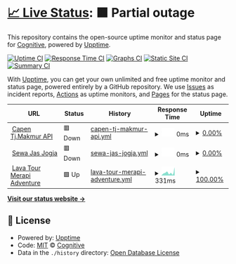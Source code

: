 # [📈 Live Status](https://upptime.cognitive.id): <!--live status--> **🟧 Partial outage**

This repository contains the open-source uptime monitor and status page for [Cognitive](https://code.cognitive.id/), powered by [Upptime](https://github.com/upptime/upptime).

[![Uptime CI](https://github.com/cgntv/upptime/workflows/Uptime%20CI/badge.svg)](https://github.com/cgntv/upptime/actions?query=workflow%3A%22Uptime+CI%22)
[![Response Time CI](https://github.com/cgntv/upptime/workflows/Response%20Time%20CI/badge.svg)](https://github.com/cgntv/upptime/actions?query=workflow%3A%22Response+Time+CI%22)
[![Graphs CI](https://github.com/cgntv/upptime/workflows/Graphs%20CI/badge.svg)](https://github.com/cgntv/upptime/actions?query=workflow%3A%22Graphs+CI%22)
[![Static Site CI](https://github.com/cgntv/upptime/workflows/Static%20Site%20CI/badge.svg)](https://github.com/cgntv/upptime/actions?query=workflow%3A%22Static+Site+CI%22)
[![Summary CI](https://github.com/cgntv/upptime/workflows/Summary%20CI/badge.svg)](https://github.com/cgntv/upptime/actions?query=workflow%3A%22Summary+CI%22)

With [Upptime](https://upptime.js.org), you can get your own unlimited and free uptime monitor and status page, powered entirely by a GitHub repository. We use [Issues](https://github.com/cgntv/upptime/issues) as incident reports, [Actions](https://github.com/cgntv/upptime/actions) as uptime monitors, and [Pages](https://upptime.cognitive.id) for the status page.

<!--start: status pages-->
<!-- This summary is generated by Upptime (https://github.com/upptime/upptime) -->
<!-- Do not edit this manually, your changes will be overwritten -->
<!-- prettier-ignore -->
| URL | Status | History | Response Time | Uptime |
| --- | ------ | ------- | ------------- | ------ |
| <img alt="" src="https://favicons.githubusercontent.com/denus-capen-api.client.cognitive.id" height="13"> [Capen Tj.Makmur API](https://denus-capen-api.client.cognitive.id/) | 🟥 Down | [capen-tj-makmur-api.yml](https://github.com/cgntv/upptime/commits/HEAD/history/capen-tj-makmur-api.yml) | <details><summary><img alt="Response time graph" src="./graphs/capen-tj-makmur-api/response-time-week.png" height="20"> 0ms</summary><br><a href="https://upptime.cognitive.id/history/capen-tj-makmur-api"><img alt="Response time 621" src="https://img.shields.io/endpoint?url=https%3A%2F%2Fraw.githubusercontent.com%2Fcgntv%2Fupptime%2FHEAD%2Fapi%2Fcapen-tj-makmur-api%2Fresponse-time.json"></a><br><a href="https://upptime.cognitive.id/history/capen-tj-makmur-api"><img alt="24-hour response time 0" src="https://img.shields.io/endpoint?url=https%3A%2F%2Fraw.githubusercontent.com%2Fcgntv%2Fupptime%2FHEAD%2Fapi%2Fcapen-tj-makmur-api%2Fresponse-time-day.json"></a><br><a href="https://upptime.cognitive.id/history/capen-tj-makmur-api"><img alt="7-day response time 0" src="https://img.shields.io/endpoint?url=https%3A%2F%2Fraw.githubusercontent.com%2Fcgntv%2Fupptime%2FHEAD%2Fapi%2Fcapen-tj-makmur-api%2Fresponse-time-week.json"></a><br><a href="https://upptime.cognitive.id/history/capen-tj-makmur-api"><img alt="30-day response time 1145" src="https://img.shields.io/endpoint?url=https%3A%2F%2Fraw.githubusercontent.com%2Fcgntv%2Fupptime%2FHEAD%2Fapi%2Fcapen-tj-makmur-api%2Fresponse-time-month.json"></a><br><a href="https://upptime.cognitive.id/history/capen-tj-makmur-api"><img alt="1-year response time 621" src="https://img.shields.io/endpoint?url=https%3A%2F%2Fraw.githubusercontent.com%2Fcgntv%2Fupptime%2FHEAD%2Fapi%2Fcapen-tj-makmur-api%2Fresponse-time-year.json"></a></details> | <details><summary><a href="https://upptime.cognitive.id/history/capen-tj-makmur-api">0.00%</a></summary><a href="https://upptime.cognitive.id/history/capen-tj-makmur-api"><img alt="All-time uptime 54.13%" src="https://img.shields.io/endpoint?url=https%3A%2F%2Fraw.githubusercontent.com%2Fcgntv%2Fupptime%2FHEAD%2Fapi%2Fcapen-tj-makmur-api%2Fuptime.json"></a><br><a href="https://upptime.cognitive.id/history/capen-tj-makmur-api"><img alt="24-hour uptime 0.00%" src="https://img.shields.io/endpoint?url=https%3A%2F%2Fraw.githubusercontent.com%2Fcgntv%2Fupptime%2FHEAD%2Fapi%2Fcapen-tj-makmur-api%2Fuptime-day.json"></a><br><a href="https://upptime.cognitive.id/history/capen-tj-makmur-api"><img alt="7-day uptime 0.00%" src="https://img.shields.io/endpoint?url=https%3A%2F%2Fraw.githubusercontent.com%2Fcgntv%2Fupptime%2FHEAD%2Fapi%2Fcapen-tj-makmur-api%2Fuptime-week.json"></a><br><a href="https://upptime.cognitive.id/history/capen-tj-makmur-api"><img alt="30-day uptime 30.18%" src="https://img.shields.io/endpoint?url=https%3A%2F%2Fraw.githubusercontent.com%2Fcgntv%2Fupptime%2FHEAD%2Fapi%2Fcapen-tj-makmur-api%2Fuptime-month.json"></a><br><a href="https://upptime.cognitive.id/history/capen-tj-makmur-api"><img alt="1-year uptime 54.13%" src="https://img.shields.io/endpoint?url=https%3A%2F%2Fraw.githubusercontent.com%2Fcgntv%2Fupptime%2FHEAD%2Fapi%2Fcapen-tj-makmur-api%2Fuptime-year.json"></a></details>
| <img alt="" src="https://favicons.githubusercontent.com/sewajasjogja.com" height="13"> [Sewa Jas Jogja](https://sewajasjogja.com/) | 🟥 Down | [sewa-jas-jogja.yml](https://github.com/cgntv/upptime/commits/HEAD/history/sewa-jas-jogja.yml) | <details><summary><img alt="Response time graph" src="./graphs/sewa-jas-jogja/response-time-week.png" height="20"> 0ms</summary><br><a href="https://upptime.cognitive.id/history/sewa-jas-jogja"><img alt="Response time 628" src="https://img.shields.io/endpoint?url=https%3A%2F%2Fraw.githubusercontent.com%2Fcgntv%2Fupptime%2FHEAD%2Fapi%2Fsewa-jas-jogja%2Fresponse-time.json"></a><br><a href="https://upptime.cognitive.id/history/sewa-jas-jogja"><img alt="24-hour response time 0" src="https://img.shields.io/endpoint?url=https%3A%2F%2Fraw.githubusercontent.com%2Fcgntv%2Fupptime%2FHEAD%2Fapi%2Fsewa-jas-jogja%2Fresponse-time-day.json"></a><br><a href="https://upptime.cognitive.id/history/sewa-jas-jogja"><img alt="7-day response time 0" src="https://img.shields.io/endpoint?url=https%3A%2F%2Fraw.githubusercontent.com%2Fcgntv%2Fupptime%2FHEAD%2Fapi%2Fsewa-jas-jogja%2Fresponse-time-week.json"></a><br><a href="https://upptime.cognitive.id/history/sewa-jas-jogja"><img alt="30-day response time 0" src="https://img.shields.io/endpoint?url=https%3A%2F%2Fraw.githubusercontent.com%2Fcgntv%2Fupptime%2FHEAD%2Fapi%2Fsewa-jas-jogja%2Fresponse-time-month.json"></a><br><a href="https://upptime.cognitive.id/history/sewa-jas-jogja"><img alt="1-year response time 628" src="https://img.shields.io/endpoint?url=https%3A%2F%2Fraw.githubusercontent.com%2Fcgntv%2Fupptime%2FHEAD%2Fapi%2Fsewa-jas-jogja%2Fresponse-time-year.json"></a></details> | <details><summary><a href="https://upptime.cognitive.id/history/sewa-jas-jogja">0.00%</a></summary><a href="https://upptime.cognitive.id/history/sewa-jas-jogja"><img alt="All-time uptime 68.38%" src="https://img.shields.io/endpoint?url=https%3A%2F%2Fraw.githubusercontent.com%2Fcgntv%2Fupptime%2FHEAD%2Fapi%2Fsewa-jas-jogja%2Fuptime.json"></a><br><a href="https://upptime.cognitive.id/history/sewa-jas-jogja"><img alt="24-hour uptime 0.00%" src="https://img.shields.io/endpoint?url=https%3A%2F%2Fraw.githubusercontent.com%2Fcgntv%2Fupptime%2FHEAD%2Fapi%2Fsewa-jas-jogja%2Fuptime-day.json"></a><br><a href="https://upptime.cognitive.id/history/sewa-jas-jogja"><img alt="7-day uptime 0.00%" src="https://img.shields.io/endpoint?url=https%3A%2F%2Fraw.githubusercontent.com%2Fcgntv%2Fupptime%2FHEAD%2Fapi%2Fsewa-jas-jogja%2Fuptime-week.json"></a><br><a href="https://upptime.cognitive.id/history/sewa-jas-jogja"><img alt="30-day uptime 7.96%" src="https://img.shields.io/endpoint?url=https%3A%2F%2Fraw.githubusercontent.com%2Fcgntv%2Fupptime%2FHEAD%2Fapi%2Fsewa-jas-jogja%2Fuptime-month.json"></a><br><a href="https://upptime.cognitive.id/history/sewa-jas-jogja"><img alt="1-year uptime 68.38%" src="https://img.shields.io/endpoint?url=https%3A%2F%2Fraw.githubusercontent.com%2Fcgntv%2Fupptime%2FHEAD%2Fapi%2Fsewa-jas-jogja%2Fuptime-year.json"></a></details>
| <img alt="" src="https://favicons.githubusercontent.com/lavatourmerapi-adv.online" height="13"> [Lava Tour Merapi Adventure](https://lavatourmerapi-adv.online/) | 🟩 Up | [lava-tour-merapi-adventure.yml](https://github.com/cgntv/upptime/commits/HEAD/history/lava-tour-merapi-adventure.yml) | <details><summary><img alt="Response time graph" src="./graphs/lava-tour-merapi-adventure/response-time-week.png" height="20"> 331ms</summary><br><a href="https://upptime.cognitive.id/history/lava-tour-merapi-adventure"><img alt="Response time 1507" src="https://img.shields.io/endpoint?url=https%3A%2F%2Fraw.githubusercontent.com%2Fcgntv%2Fupptime%2FHEAD%2Fapi%2Flava-tour-merapi-adventure%2Fresponse-time.json"></a><br><a href="https://upptime.cognitive.id/history/lava-tour-merapi-adventure"><img alt="24-hour response time 906" src="https://img.shields.io/endpoint?url=https%3A%2F%2Fraw.githubusercontent.com%2Fcgntv%2Fupptime%2FHEAD%2Fapi%2Flava-tour-merapi-adventure%2Fresponse-time-day.json"></a><br><a href="https://upptime.cognitive.id/history/lava-tour-merapi-adventure"><img alt="7-day response time 331" src="https://img.shields.io/endpoint?url=https%3A%2F%2Fraw.githubusercontent.com%2Fcgntv%2Fupptime%2FHEAD%2Fapi%2Flava-tour-merapi-adventure%2Fresponse-time-week.json"></a><br><a href="https://upptime.cognitive.id/history/lava-tour-merapi-adventure"><img alt="30-day response time 227" src="https://img.shields.io/endpoint?url=https%3A%2F%2Fraw.githubusercontent.com%2Fcgntv%2Fupptime%2FHEAD%2Fapi%2Flava-tour-merapi-adventure%2Fresponse-time-month.json"></a><br><a href="https://upptime.cognitive.id/history/lava-tour-merapi-adventure"><img alt="1-year response time 1507" src="https://img.shields.io/endpoint?url=https%3A%2F%2Fraw.githubusercontent.com%2Fcgntv%2Fupptime%2FHEAD%2Fapi%2Flava-tour-merapi-adventure%2Fresponse-time-year.json"></a></details> | <details><summary><a href="https://upptime.cognitive.id/history/lava-tour-merapi-adventure">100.00%</a></summary><a href="https://upptime.cognitive.id/history/lava-tour-merapi-adventure"><img alt="All-time uptime 82.20%" src="https://img.shields.io/endpoint?url=https%3A%2F%2Fraw.githubusercontent.com%2Fcgntv%2Fupptime%2FHEAD%2Fapi%2Flava-tour-merapi-adventure%2Fuptime.json"></a><br><a href="https://upptime.cognitive.id/history/lava-tour-merapi-adventure"><img alt="24-hour uptime 100.00%" src="https://img.shields.io/endpoint?url=https%3A%2F%2Fraw.githubusercontent.com%2Fcgntv%2Fupptime%2FHEAD%2Fapi%2Flava-tour-merapi-adventure%2Fuptime-day.json"></a><br><a href="https://upptime.cognitive.id/history/lava-tour-merapi-adventure"><img alt="7-day uptime 100.00%" src="https://img.shields.io/endpoint?url=https%3A%2F%2Fraw.githubusercontent.com%2Fcgntv%2Fupptime%2FHEAD%2Fapi%2Flava-tour-merapi-adventure%2Fuptime-week.json"></a><br><a href="https://upptime.cognitive.id/history/lava-tour-merapi-adventure"><img alt="30-day uptime 100.00%" src="https://img.shields.io/endpoint?url=https%3A%2F%2Fraw.githubusercontent.com%2Fcgntv%2Fupptime%2FHEAD%2Fapi%2Flava-tour-merapi-adventure%2Fuptime-month.json"></a><br><a href="https://upptime.cognitive.id/history/lava-tour-merapi-adventure"><img alt="1-year uptime 82.20%" src="https://img.shields.io/endpoint?url=https%3A%2F%2Fraw.githubusercontent.com%2Fcgntv%2Fupptime%2FHEAD%2Fapi%2Flava-tour-merapi-adventure%2Fuptime-year.json"></a></details>

<!--end: status pages-->

[**Visit our status website →**](https://upptime.cognitive.id)

## 📄 License

- Powered by: [Upptime](https://github.com/upptime/upptime)
- Code: [MIT](./LICENSE) © [Cognitive](https://code.cognitive.id/)
- Data in the `./history` directory: [Open Database License](https://opendatacommons.org/licenses/odbl/1-0/)
